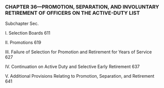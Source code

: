 ### **CHAPTER 36—PROMOTION, SEPARATION, AND INVOLUNTARY RETIREMENT OF OFFICERS ON THE ACTIVE-DUTY LIST** ###

Subchapter Sec.

I. Selection Boards 611

II. Promotions 619

III. Failure of Selection for Promotion and Retirement for Years of Service 627

IV. Continuation on Active Duty and Selective Early Retirement 637

V. Additional Provisions Relating to Promotion, Separation, and Retirement 641